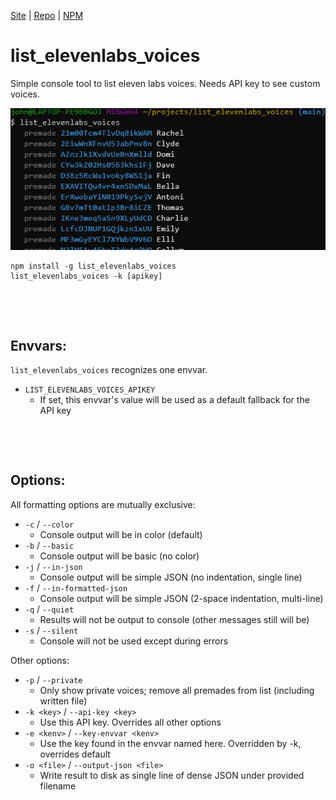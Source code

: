 [Site](https://stonecypher.github.io/list_elevenlabs_voices/) | [Repo](https://github.com/StoneCypher/list_elevenlabs_voices) | [NPM](https://www.npmjs.com/package/list_elevenlabs_voices)

# list_elevenlabs_voices
Simple console tool to list eleven labs voices.  Needs API key to see custom voices.

![](./src/site/example.png)

```
npm install -g list_elevenlabs_voices
list_elevenlabs_voices -k [apikey]
```

&nbsp;

&nbsp;

## Envvars:
`list_elevenlabs_voices` recognizes one envvar.

* `LIST_ELEVENLABS_VOICES_APIKEY`
    * If set, this envvar's value will be used as a default fallback for the API key

&nbsp;

&nbsp;

## Options:

All formatting options are mutually exclusive:

* `-c` / `--color`
    * Console output will be in color (default)
* `-b` / `--basic`
    * Console output will be basic (no color)
* `-j` / `--in-json`
    * Console output will be simple JSON (no indentation, single line)
* `-f` / `--in-formatted-json`
    * Console output will be simple JSON (2-space indentation, multi-line)
* `-q` / `--quiet`
    * Results will not be output to console (other messages still will be)
* `-s` / `--silent`
    * Console will not be used except during errors

Other options:

* `-p` / `--private`
    * Only show private voices; remove all premades from list (including written file)
* `-k <key>` / `--api-key <key>`
    * Use this API key.  Overrides all other options
* `-e <kenv>` / `--key-envvar <kenv>`
    * Use the key found in the envvar named here.  Overridden by -k, overrides default
* `-o <file>` / `--output-json <file>`
    * Write result to disk as single line of dense JSON under provided filename
